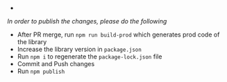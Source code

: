 - 

*In order to publish the changes, please do the following*
- After PR merge, run `npm run build-prod` which generates prod code of the library
- Increase the library version in `package.json`
- Run `npm i` to regenerate the `package-lock.json` file
- Commit and Push changes
- Run `npm publish`